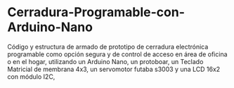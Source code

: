 # Cerradura-Programable-con-Arduino-Nano
Código y estructura de armado de prototipo de cerradura electrónica programable como opción segura y de control de acceso en área de oficina o en el hogar, utilizando un Arduino Nano, un protoboar, un Teclado Matricial de membrana 4x3, un servomotor futaba s3003 y una LCD 16x2 con módulo I2C,
